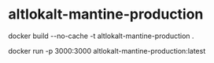 # altlokalt-mantine-production
docker build --no-cache -t altlokalt-mantine-production  .

docker run -p 3000:3000 altlokalt-mantine-production:latest
